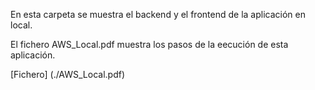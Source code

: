 En esta carpeta se muestra el backend y el frontend de la aplicación en local.

El fichero AWS_Local.pdf muestra los pasos de la eecución de esta aplicación.

[Fichero] (./AWS_Local.pdf)

